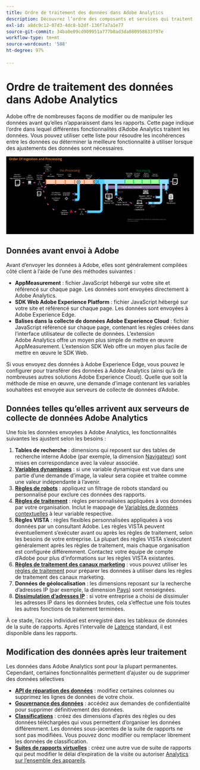 ```yaml
---
title: Ordre de traitement des données dans Adobe Analytics
description: Découvrez l’ordre des composants et services qui traitent les données dans Adobe Analytics.
exl-id: a8dc9c12-07d3-4dc8-b2df-136f7a7a1e77
source-git-commit: 34ba0e09cd909951a777b0ad3da080958633f97e
workflow-type: tm+mt
source-wordcount: '588'
ht-degree: 97%

---
```


# Ordre de traitement des données dans Adobe Analytics

Adobe offre de nombreuses façons de modifier ou de manipuler les données avant qu’elles n’apparaissent dans les rapports. Cette page indique l’ordre dans lequel différentes fonctionnalités d’Adobe Analytics traitent les données. Vous pouvez utiliser cette liste pour résoudre les incohérences entre les données ou déterminer la meilleure fonctionnalité à utiliser lorsque des ajustements des données sont nécessaires.

![Ordre de traitement](assets/processing-order.png)

## Données avant envoi à Adobe

Avant d’envoyer les données à Adobe, elles sont généralement compilées côté client à l’aide de l’une des méthodes suivantes :

* **AppMeasurement** : fichier JavaScript hébergé sur votre site et référencé sur chaque page. Les données sont envoyées directement à Adobe Analytics.
* **SDK Web Adobe Experience Platform** : fichier JavaScript hébergé sur votre site et référencé sur chaque page. Les données sont envoyées à Adobe Experience Edge.
* **Balises dans la collecte de données Adobe Experience Cloud** : fichier JavaScript référencé sur chaque page, contenant les règles créées dans l’interface utilisateur de collecte de données. L’extension Adobe Analytics offre un moyen plus simple de mettre en œuvre AppMeasurement. L’extension SDK Web offre un moyen plus facile de mettre en œuvre le SDK Web.

Si vous envoyez des données à Adobe Experience Edge, vous pouvez le configurer pour transférer des données à Adobe Analytics (ainsi qu’à de nombreuses autres solutions Adobe Experience Cloud). Quelle que soit la méthode de mise en œuvre, une demande d’image contenant les variables souhaitées est envoyée aux serveurs de collecte de données d’Adobe.

## Données telles qu’elles arrivent aux serveurs de collecte de données Adobe Analytics

Une fois les données envoyées à Adobe Analytics, les fonctionnalités suivantes les ajustent selon les besoins :

1. **Tables de recherche** : dimensions qui reposent sur des tables de recherche interne Adobe (par exemple, la dimension [Navigateur](/help/components/dimensions/browser.md)) sont mises en correspondance avec la valeur associée.
2. [**Variables dynamiques**](/help/implement/vars/page-vars/dynamic-variables.md) : si une variable dynamique est vue dans une partie d’une demande d’image, la valeur sera copiée et traitée comme une valeur indépendante à l’avenir.
3. [**Règles de robots**](/help/admin/admin/c-manage-report-suites/c-edit-report-suites/general/bot-removal/bot-rules.md) : appliquez un filtrage de robots standard ou personnalisé pour exclure ces données des rapports.
4. [**Règles de traitement**](/help/admin/admin/c-manage-report-suites/c-edit-report-suites/general/c-processing-rules/processing-rules.md) : règles personnalisées appliquées à vos données par votre organisation. Inclut le mappage de [Variables de données contextuelles](/help/implement/vars/page-vars/contextdata.md) à leur variable respective.
5. **Règles VISTA** : règles flexibles personnalisées appliquées à vos données par un consultant Adobe. Les règles VISTA peuvent éventuellement s’exécuter avant ou après les règles de traitement, selon les besoins de votre entreprise. La plupart des règles VISTA s’exécutent généralement après les règles de traitement, mais chaque organisation est configurée différemment. Contactez votre équipe de compte d’Adobe pour plus d’informations sur les règles VISTA existantes.
6. [**Règles de traitement des canaux marketing**](/help/admin/admin/c-manage-report-suites/c-edit-report-suites/marketing-channels/c-rules.md) : vous pouvez utiliser les [règles de traitement](/help/admin/admin/c-manage-report-suites/c-edit-report-suites/general/c-processing-rules/processing-rules.md) pour préparer les données à utiliser dans les règles de traitement des canaux marketing.
7. **Données de géolocalisation** : les dimensions reposant sur la recherche d’adresses IP (par exemple, la dimension [Pays](/help/components/dimensions/countries.md)) sont renseignées.
8. [**Dissimulation d’adresses IP**](/help/admin/admin/c-manage-report-suites/c-edit-report-suites/general/general-acct-settings-admin.md) : si votre entreprise a choisi de dissimuler les adresses IP dans les données brutes, cela s’effectue une fois toutes les autres fonctions de traitement terminées.

À ce stade, l’accès individuel est enregistré dans les tableaux de données de la suite de rapports. Après l’intervalle de [Latence](latency.md) standard, il est disponible dans les rapports.

## Modification des données après leur traitement

Les données dans Adobe Analytics sont pour la plupart permanentes. Cependant, certaines fonctionnalités permettent d’ajuster ou de supprimer des données sélectives 

* [**API de réparation des données**](https://developer.adobe.com/analytics-apis/docs/2.0/guides/endpoints/data-repair/) : modifiez certaines colonnes ou supprimez les lignes de données de votre choix.
* [**Gouvernance des données**](/help/admin/admin/c-data-governance/an-gdpr-workflow.md) : accédez aux demandes de confidentialité pour supprimer définitivement des données.
* [**Classifications**](/help/components/classifications/c-classifications.md) : créez des dimensions d’après des règles ou des données téléchargées qui vous permettent d’organiser les données différemment. Les données sous-jacentes de la suite de rapports ne sont pas modifiées. Vous pouvez donc modifier ou remplacer librement les données de classification.
* [**Suites de rapports virtuelles**](/help/components/vrs/vrs-about.md) : créez une autre vue de suite de rapports qui peut modifier le délai d’expiration de la visite ou autoriser [Analytics sur l’ensemble des appareils](/help/components/cda/overview.md).
